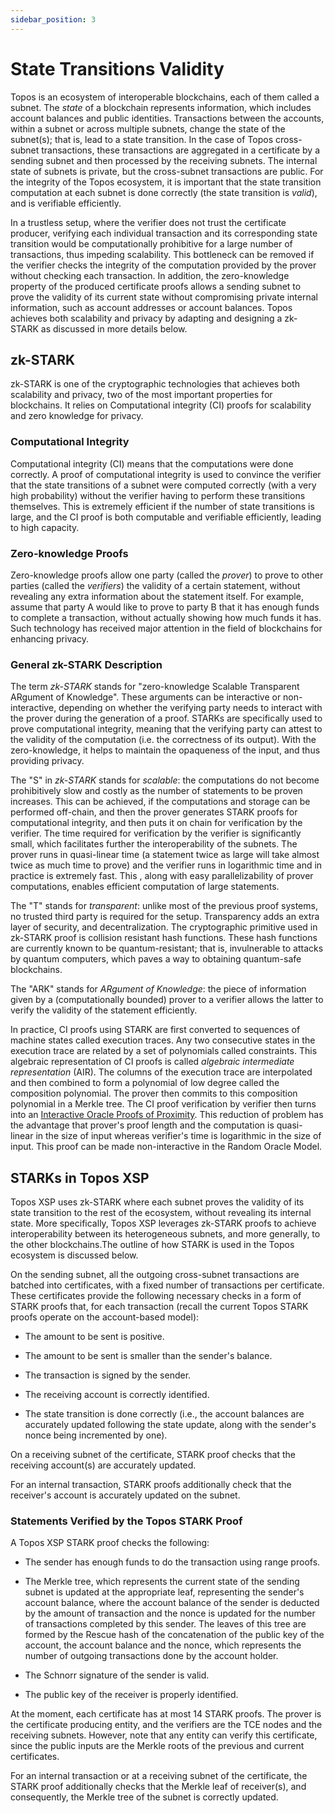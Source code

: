 ```yaml
---
sidebar_position: 3
---
```


# State Transitions Validity

Topos is an ecosystem of interoperable blockchains, each of them called a subnet. The _state_ of a blockchain represents information, which includes account balances and public identities. Transactions between the accounts, within a subnet or across multiple subnets, change the state of the subnet(s); that is, lead to a state transition. In the case of Topos cross-subnet transactions, these transactions are aggregated in a certificate by a sending subnet and then processed by the receiving subnets. The internal state of subnets is private, but the cross-subnet transactions are public. For the integrity of the Topos ecosystem, it is important that the state transition computation at each subnet is done correctly (the state transition is _valid_), and is verifiable efficiently.

In a trustless setup, where the verifier does not trust the certificate producer, verifying each individual transaction and its corresponding state transition would be computationally prohibitive for a large number of transactions, thus impeding scalability. This bottleneck can be removed if the verifier checks the integrity of the computation provided by the prover without checking each transaction. In addition, the zero-knowledge property of the produced certificate proofs allows a sending subnet to prove the validity of its current state without compromising private internal information, such as account addresses or account balances. Topos achieves both scalability and privacy by adapting and designing a zk-STARK as discussed in more details below.

## zk-STARK

zk-STARK is one of the cryptographic technologies that achieves both scalability and privacy, two of the most important properties for blockchains. It relies on Computational integrity (CI) proofs for scalability and zero knowledge for privacy.

### Computational Integrity

Computational integrity (CI) means that the computations were done correctly. A proof of computational integrity is used to convince the verifier that the state transitions of a subnet were computed correctly (with a very high probability) without the verifier having to perform these transitions themselves. This is extremely efficient if the number of state transitions is large, and the CI proof is both computable and verifiable efficiently, leading to high capacity.

### Zero-knowledge Proofs

Zero-knowledge proofs allow one party (called the _prover_) to prove to other parties (called the _verifiers_) the validity of a certain statement, without revealing any extra information about the statement itself. For example, assume that party A would like to prove to party B that it has enough funds to complete a transaction, without actually showing how much funds it has. Such technology has received major attention in the field of blockchains for enhancing privacy.

### General zk-STARK Description

The term _zk-STARK_ stands for "zero-knowledge Scalable Transparent ARgument of Knowledge". These arguments can be interactive or non-interactive, depending on whether the verifying party needs to interact with the prover during the generation of a proof. STARKs are specifically used to prove computational integrity, meaning that the verifying party can attest to the validity of the computation (i.e. the correctness of its output). With the zero-knowledge, it helps to maintain the opaqueness of the input, and thus providing privacy.

The "S" in _zk-STARK_ stands for _scalable_: the computations do not become prohibitively slow and costly as the number of statements to be proven increases. This can be achieved, if the computations and storage can be performed off-chain, and then the prover generates STARK proofs for computational integrity, and then puts it on chain for verification by the verifier. The time required for verification by the verifier is significantly small, which facilitates further the interoperability of the subnets. The prover runs in quasi-linear time (a statement twice as large will take almost twice as much time to prove) and the verifier runs in logarithmic time and in practice is extremely fast. This , along with easy parallelizability of prover computations, enables efficient computation of large statements.

The "T" stands for _transparent_: unlike most of the previous proof systems, no trusted third party is required for the setup. Transparency adds an extra layer of security, and decentralization. The cryptographic primitive used in zk-STARK proof is collision resistant hash functions. These hash functions are currently known to be quantum-resistant; that is, invulnerable to attacks by quantum computers, which paves a way to obtaining quantum-safe blockchains.

The "ARK" stands for _ARgument of Knowledge_: the piece of information given by a (computationally bounded) prover to a verifier allows the latter to verify the validity of the statement efficiently.

In practice, CI proofs using STARK are first converted to sequences of machine states called execution traces. Any two consecutive states in the execution trace are related by a set of polynomials called constraints. This algebraic representation of CI proofs is called _algebraic intermediate representation_ (AIR). The columns of the execution trace are interpolated and then combined to form a polynomial of low degree called the composition polynomial. The prover then commits to this composition polynomial in a Merkle tree. The CI proof verification by verifier then turns into an [Interactive Oracle Proofs of Proximity](https://eccc.weizmann.ac.il/report/2017/134/download/). This reduction of problem has the advantage that prover's proof length and the computation is quasi-linear in the size of input whereas verifier's time is logarithmic in the size of input. This proof can be made non-interactive in the Random Oracle Model.

## STARKs in Topos XSP

Topos XSP uses zk-STARK where each subnet proves the validity of its state transition to the rest of the ecosystem, without revealing its internal state. More specifically, Topos XSP leverages zk-STARK proofs to achieve interoperability between its heterogeneous subnets, and more generally, to the other blockchains.The outline of how STARK is used in the Topos ecosystem is discussed below.

On the sending subnet, all the outgoing cross-subnet transactions are batched into certificates, with a fixed number of transactions per certificate. These certificates provide the following necessary checks in a form of STARK proofs that, for each transaction (recall the current Topos STARK proofs operate on the account-based model):

- The amount to be sent is positive.

- The amount to be sent is smaller than the sender's balance.

- The transaction is signed by the sender.

- The receiving account is correctly identified.

- The state transition is done correctly (i.e., the account balances are accurately updated following the state update, along with the sender's nonce being incremented by one).

On a receiving subnet of the certificate, STARK proof checks that the receiving account(s) are accurately updated.

For an internal transaction, STARK proofs additionally check that the receiver's account is accurately updated on the subnet.

### Statements Verified by the Topos STARK Proof

A Topos XSP STARK proof checks the following:

- The sender has enough funds to do the transaction using range proofs.

- The Merkle tree, which represents the current state of the sending subnet is updated at the appropriate leaf, representing the sender's account balance, where the account balance of the sender is deducted by the amount of transaction and the nonce is updated for the number of transactions completed by this sender. The leaves of this tree are formed by the Rescue hash of the concatenation of the public key of the account, the account balance and the nonce, which represents the number of outgoing transactions done by the account holder.

- The Schnorr signature of the sender is valid.

- The public key of the receiver is properly identified.

At the moment, each certificate has at most 14 STARK proofs. The prover is the certificate producing entity, and the verifiers are the TCE nodes and the receiving subnets. However, note that any entity can verify this certificate, since the public inputs are the Merkle roots of the previous and current certificates.

For an internal transaction or at a receiving subnet of the certificate, the STARK proof additionally checks that the Merkle leaf of receiver(s), and consequently, the Merkle tree of the subnet is correctly updated.
